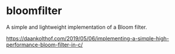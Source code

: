 # bloomfilter
A simple and lightweight implementation of a Bloom filter.

https://daankolthof.com/2019/05/06/implementing-a-simple-high-performance-bloom-filter-in-c/
